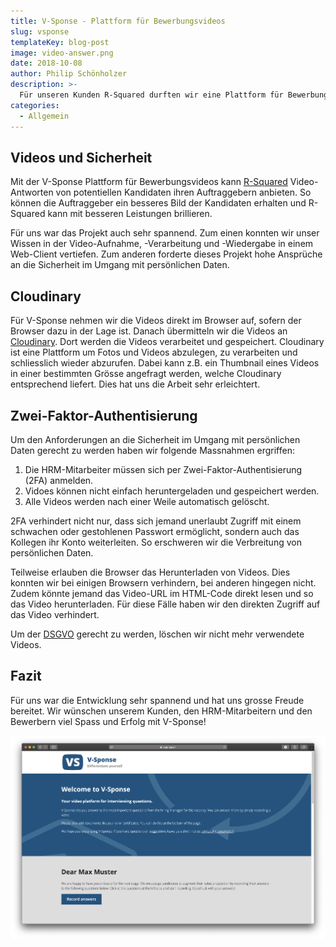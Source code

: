 ```yaml
---
title: V-Sponse - Plattform für Bewerbungsvideos
slug: vsponse
templateKey: blog-post
image: video-answer.png
date: 2018-10-08
author: Philip Schönholzer
description: >-
  Für unseren Kunden R-Squared durften wir eine Plattform für Bewerbungsvideos entwickeln. Mit dieser möchte R-Squared noch persönlichere Dossiers zur Verfügung stellen.
categories:
  - Allgemein
---
```


## Videos und Sicherheit

Mit der V-Sponse Plattform für Bewerbungsvideos kann [R-Squared](https://www.r-squared.ch/) Video-Antworten von potentiellen Kandidaten ihren Auftraggebern anbieten. So können die Auftraggeber ein besseres Bild der Kandidaten erhalten und R-Squared kann mit besseren Leistungen brillieren.

Für uns war das Projekt auch sehr spannend. Zum einen konnten wir unser Wissen in der Video-Aufnahme, -Verarbeitung und -Wiedergabe in einem Web-Client vertiefen. Zum anderen forderte dieses Projekt hohe Ansprüche an die Sicherheit im Umgang mit persönlichen Daten.

## Cloudinary

Für V-Sponse nehmen wir die Videos direkt im Browser auf, sofern der Browser dazu in der Lage ist. Danach übermitteln wir die Videos an [Cloudinary](https://cloudinary.com). Dort werden die Videos verarbeitet und gespeichert. Cloudinary ist eine Plattform um Fotos und Videos abzulegen, zu verarbeiten und schliesslich wieder abzurufen. Dabei kann z.B. ein Thumbnail eines Videos in einer bestimmten Grösse angefragt werden, welche Cloudinary entsprechend liefert. Dies hat uns die Arbeit sehr erleichtert.

## Zwei-Faktor-Authentisierung

Um den Anforderungen an die Sicherheit im Umgang mit persönlichen Daten gerecht zu werden haben wir folgende Massnahmen ergriffen:

1.  Die HRM-Mitarbeiter müssen sich per Zwei-Faktor-Authentisierung (2FA) anmelden.
1.  Vidoes können nicht einfach heruntergeladen und gespeichert werden.
1.  Alle Videos werden nach einer Weile automatisch gelöscht.

2FA verhindert nicht nur, dass sich jemand unerlaubt Zugriff mit einem schwachen oder gestohlenen Passwort ermöglicht, sondern auch das Kollegen ihr Konto weiterleiten. So erschweren wir die Verbreitung von persönlichen Daten.

Teilweise erlauben die Browser das Herunterladen von Videos. Dies konnten wir bei einigen Browsern verhindern, bei anderen hingegen nicht. Zudem könnte jemand das Video-URL im HTML-Code direkt lesen und so das Video herunterladen. Für diese Fälle haben wir den direkten Zugriff auf das Video verhindert.

Um der [DSGVO](https://de.wikipedia.org/wiki/Datenschutz-Grundverordnung) gerecht zu werden, löschen wir nicht mehr verwendete Videos.

## Fazit

Für uns war die Entwicklung sehr spannend und hat uns grosse Freude bereitet. Wir wünschen unserem Kunden, den HRM-Mitarbeitern und den Bewerbern viel Spass und Erfolg mit V-Sponse!

![Begrüssung in V-Sponse](v-sponse-greeting.png)
